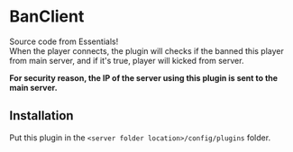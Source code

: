 # BanClient
Source code from Essentials!<br>
When the player connects, the plugin will checks if the banned this player from main server, and if it's true, player will kicked from server.

**For security reason, the IP of the server using this plugin is sent to the main server.**

## Installation

Put this plugin in the ``<server folder location>/config/plugins`` folder.